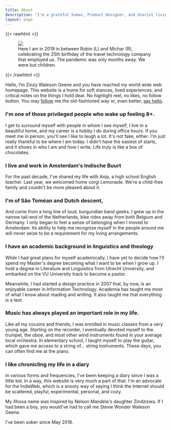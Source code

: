 ```yaml
---
title: About
description: "I'm a grateful human, Product Designer, and diarist living and working in Amsterdam"
layout: page
---
```


{{< rawhtml >}}

  <figure>
    <img src="/img/zinzy.jpg" class="w-full" class="Two White men and a Black person smile at the camera with champagne glasses in their hand." />
    <figcaption>Here I am in 2019 in between Robin (L) and Michar (R), celebrating the 25th birthday of the travel technology company that employed us. The pandemic was only months away. We were but children.</figcaption>
  </figure>
{{< /rawhtml >}}

Hello, I’m Zinzy Waleson Geene and you have reached my world wide web homepage. This website is a home for soft stances, lived experiences, and critical notes on the things I hold dear. No highlight reel, no likes, no follow button. You may [follow](/follow) me the old-fashioned way or, even better, [say hello](/hello).

### I'm one of those privileged people who wake up feeling 8+.

I get to surround myself with people in whom I see myself, I live in a beautiful home, and my career is a hobby I do during office hours. If you meet me in person, you'll see I like to laugh a lot. It's not fake, either. I'm just really thankful to be where I am today. I didn't have the easiest of starts, and it shows in who I am and how I write. Life truly is like a box of chocolates.

### I live and work in Amsterdam's Indische Buurt

For the past decade, I've shared my life with Anja, a high school English teacher. Last year, we welcomed home corgi Lemonade. We're a child-free family and couldn't be more pleased about it.

### I'm of São Toméan and Dutch descent,

And come from a long line of loud, burgundian band geeks. I grew up in the narrow tail-end of the Netherlands, bike rides away from both Belgium and Germany. I only began to feel a sense of belonging when I moved to Amsterdam. Its ability to help me recognize myself in the people around me will never seize to be a requirement for my living arrangements.

### I have an academic background in linguistics and theology

While I had great plans for myself academically, I have yet to decide how I'll spend my Master's degree becoming what I want to be when I grow up. I hold a degree in Literature and Linguistics from Utrecht University, and embarked on the VU University track to become a pastor.

Meanwhile, I had started a design practice in 2007 that, by now, is an enjoyable career in Information Technology. Academia has taught me most of what I know about reading and writing. It also taught me that everything is a text.

### Music has always played an important role in my life.

Like all my cousins and friends, I was enrolled in music classes from a very young age. Starting on the recorder, I eventually devoted myself to the trumpet, the oboe, and most other wind instruments found in your average local orchestra. In elementary school, I taught myself to play the guitar, which gave me access to a string of... string instruments. These days, you can often find me at the piano.

### I like chronicling my life in a diary

In various forms and frequencies, I've been keeping a diary since I was a little kid. In a way, this website is very much a part of that. I'm an advocate for the IndieWeb, which is a snooty way of saying I think the Internet should be scattered, playful, experimental, personal, and cozy.

My Xhosa name was inspired by Nelson Mandela's daughter Zindziswa. If I had been a boy, you would've had to call me Stevie Wonder Waleson Geene.

I've been sober since May 2018.
